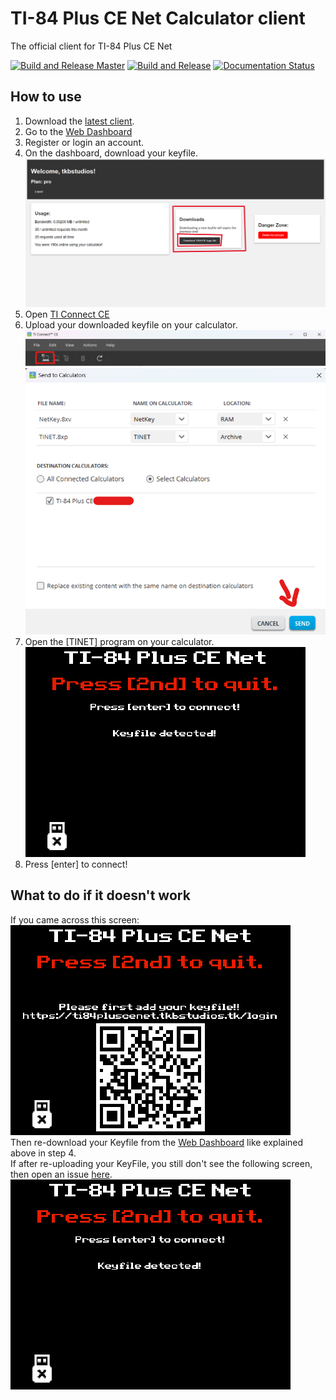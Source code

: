 # TI-84 Plus CE Net Calculator client
The official client for TI-84 Plus CE Net

[![Build and Release Master](https://github.com/tkbstudios/ti84pluscenet-calc/actions/workflows/build-release-master.yml/badge.svg)](https://github.com/tkbstudios/ti84pluscenet-calc/actions/workflows/build-release-master.yml)
[![Build and Release](https://github.com/tkbstudios/ti84pluscenet-calc/actions/workflows/build-release-dev.yml/badge.svg)](https://github.com/tkbstudios/ti84pluscenet-calc/actions/workflows/build-release-dev.yml)
[![Documentation Status](https://readthedocs.org/projects/ti84pluscenet-calc/badge/?version=latest)](https://ti84pluscenet-calc.readthedocs.io/en/latest/?badge=latest)

## How to use
1. Download the [latest client](https://github.com/tkbstudios/ti84pluscenet-calc/releases/latest).  
2. Go to the [Web Dashboard](https://ti84pluscenet.tkbstudios.tk/)  
3. Register or login an account.  
4. On the dashboard, download your keyfile.  
![Download KeyFile Image](images/docs/downloadkeyfile.png)
5. Open [TI Connect CE](https://education.ti.com/en/products/computer-software/ti-connect-ce-sw)  
6. Upload your downloaded keyfile on your calculator.  
![Upload KeyFile Image 1](images/docs/UploadKeyFile1.png)  
![Upload KeyFile Image 2](images/docs/UploadKeyFile2.png)  
7. Open the [TINET] program on your calculator.  
![KeyFile Detected Image](images/docs/calcKeyFileDetected.png)  
8. Press [enter] to connect!  

## What to do if it doesn't work
If you came across this screen:  
![KeyFile Not Detected Image](images/docs/calcKeyFileNotDetected.png)  
Then re-download your Keyfile from the [Web Dashboard](https://ti84pluscenet.tkbstudios.tk/) like explained above in step 4.  
If after re-uploading your KeyFile, you still don't see the following screen, then open an issue [here](https://github.com/tkbstudios/ti84pluscenet-calc/issues).  
![KeyFile Detected Image](images/docs/calcKeyFileDetected.png)  
